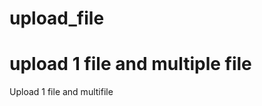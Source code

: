 # upload_file
upload 1 file and multiple file
==================================
Upload 1 file and multifile
